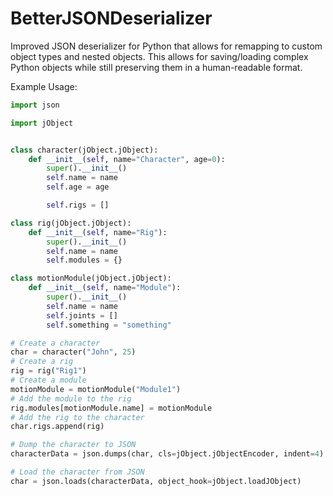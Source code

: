 # BetterJSONDeserializer
Improved JSON deserializer for Python that allows for remapping to custom object types and nested objects. This allows for saving/loading complex Python objects while still preserving them in a human-readable format.

Example Usage:
``` py
import json

import jObject


class character(jObject.jObject):
    def __init__(self, name="Character", age=0):
        super().__init__()
        self.name = name
        self.age = age

        self.rigs = []

class rig(jObject.jObject):
    def __init__(self, name="Rig"):
        super().__init__()
        self.name = name
        self.modules = {}

class motionModule(jObject.jObject):
    def __init__(self, name="Module"):
        super().__init__()
        self.name = name
        self.joints = []
        self.something = "something"

# Create a character
char = character("John", 25)
# Create a rig
rig = rig("Rig1")
# Create a module
motionModule = motionModule("Module1")
# Add the module to the rig
rig.modules[motionModule.name] = motionModule
# Add the rig to the character
char.rigs.append(rig)

# Dump the character to JSON
characterData = json.dumps(char, cls=jObject.jObjectEncoder, indent=4)

# Load the character from JSON
char = json.loads(characterData, object_hook=jObject.loadJObject)


```
